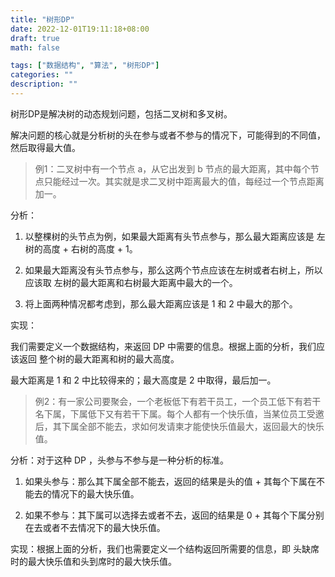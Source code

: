 ```yaml
---
title: "树形DP"
date: 2022-12-01T19:11:18+08:00
draft: true
math: false

tags: ["数据结构", "算法", "树形DP"]
categories: ""
description: ""
---
```


树形DP是解决树的动态规划问题，包括二叉树和多叉树。

解决问题的核心就是分析树的头在参与或者不参与的情况下，可能得到的不同值，然后取得最大值。

> 例1：二叉树中有一个节点 a，从它出发到 b 节点的最大距离，其中每个节点只能经过一次。其实就是求二叉树中距离最大的值，每经过一个节点距离加一。

分析：

1. 以整棵树的头节点为例，如果最大距离有头节点参与，那么最大距离应该是 左树的高度 + 右树的高度 + 1。

2. 如果最大距离没有头节点参与，那么这两个节点应该在左树或者右树上，所以应该取 左树的最大距离和右树最大距离中最大的一个。

3. 将上面两种情况都考虑到，那么最大距离应该是 1 和 2 中最大的那个。

实现：

我们需要定义一个数据结构，来返回 DP 中需要的信息。根据上面的分析，我们应该返回 整个树的最大距离和树的最大高度。

最大距离是 1 和 2 中比较得来的；最大高度是 2 中取得，最后加一。

> 例2：有一家公司要聚会，一个老板低下有若干员工，一个员工低下有若干名下属，下属低下又有若干下属。每个人都有一个快乐值，当某位员工受邀后，其下属全部不能去，求如何发请柬才能使快乐值最大，返回最大的快乐值。

分析：对于这种 DP ，头参与不参与是一种分析的标准。

1. 如果头参与：那么其下属全部不能去，返回的结果是头的值 + 其每个下属在不能去的情况下的最大快乐值。

2. 如果不参与：其下属可以选择去或者不去，返回的结果是 0  + 其每个下属分别在去或者不去情况下的最大快乐值。

实现：根据上面的分析，我们也需要定义一个结构返回所需要的信息，即 头缺席时的最大快乐值和头到席时的最大快乐值。
